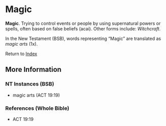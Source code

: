 # Magic
**Magic**. 
Trying to control events or people by using supernatural powers or spells, often based on false beliefs (acai). 
Other forms include: 
*Witchcraft*. 




In the New Testament (BSB), words representing “Magic” are translated as 
*magic arts* (1x). 


Return to [Index](00-Index.md)

## More Information

### NT Instances (BSB)

* magic arts (ACT 19:19)



### References (Whole Bible)

* ACT 19:19




